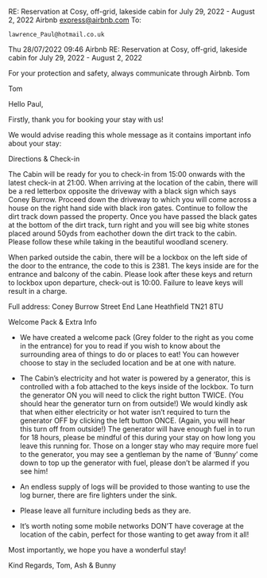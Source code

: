 RE: Reservation at Cosy, off-grid, lakeside cabin for July 29, 2022 - August 2, 2022
Airbnb <express@airbnb.com>
To:

    lawrence_Paul@hotmail.co.uk

Thu 28/07/2022 09:46
Airbnb
RE: Reservation at Cosy, off-grid, lakeside cabin for July 29, 2022 - August 2, 2022

For your protection and safety, always communicate through Airbnb.
Tom	

Tom

Hello Paul,

Firstly, thank you for booking your stay with us!

We would advise reading this whole message as it contains important info about your stay:

Directions & Check-in

The Cabin will be ready for you to check-in from 15:00 onwards with the latest check-in at 21:00. When arriving at the location of the cabin, there will be a red letterbox opposite the driveway with a black sign which says Coney Burrow.
Proceed down the driveway to which you will come across a house on the right hand side with black iron gates. Continue to follow the dirt track down passed the property.
Once you have passed the black gates at the bottom of the dirt track, turn right and you will see big white stones placed around 50yds from eachother down the dirt track to the cabin. Please follow these while taking in the beautiful woodland scenery.

When parked outside the cabin, there will be a lockbox on the left side of the door to the entrance, the code to this is 2381. The keys inside are for the entrance and balcony of the cabin. Please look after these keys and return to lockbox upon departure, check-out is 10:00. Failure to leave keys will result in a charge.

Full address:
Coney Burrow
Street End Lane
Heathfield
TN21 8TU


Welcome Pack & Extra Info

- We have created a welcome pack (Grey folder to the right as you come in the entrance) for you to read if you wish to know about the surrounding area of things to do or places to eat! You can however choose to stay in the secluded location and be at one with nature.

- The Cabin’s electricity and hot water is powered by a generator, this is controlled with a fob attached to the keys inside of the lockbox. To turn the generator ON you will need to click the right button TWICE. (You should hear the generator turn on from outside!) We would kindly ask that when either electricity or hot water isn’t required to turn the generator OFF by clicking the left button ONCE. (Again, you will hear this turn off from outside!) The generator will have enough fuel in to run for 18 hours, please be mindful of this during your stay on how long you leave this running for.
Those on a longer stay who may require more fuel to the generator, you may see a gentleman by the name of ‘Bunny’ come down to top up the generator with fuel, please don’t be alarmed if you see him!

- An endless supply of logs will be provided to those wanting to use the log burner, there are fire lighters under the sink.

- Please leave all furniture including beds as they are.

- It’s worth noting some mobile networks DON’T have coverage at the location of the cabin, perfect for those wanting to get away from it all!

Most importantly, we hope you have a wonderful stay!

Kind Regards,
Tom, Ash & Bunny